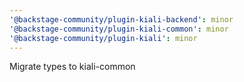 ```yaml
---
'@backstage-community/plugin-kiali-backend': minor
'@backstage-community/plugin-kiali-common': minor
'@backstage-community/plugin-kiali': minor
---
```


Migrate types to kiali-common
